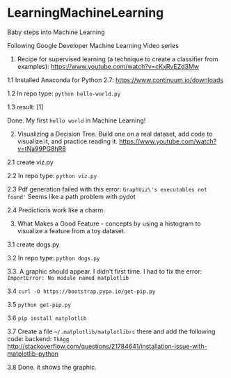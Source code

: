 # LearningMachineLearning
Baby steps into Machine Learning

Following Google Developer Machine Learning Video series

1. Recipe for supervised learning (a technique to create a classifier from examples): https://www.youtube.com/watch?v=cKxRvEZd3Mw

  1.1 Installed Anaconda for Python 2.7: https://www.continuum.io/downloads
  
  1.2 In repo type: `python hello-world.py`
  
  1.3 result: [1]
  
  Done. My first `hello world` in Machine Learning!

2. Visualizing a Decision Tree. Build one on a real dataset, add code to visualize it, and practice reading it. https://www.youtube.com/watch?v=tNa99PG8hR8

 2.1 create viz.py

 2.2 In repo type: `python viz.py`

 2.3 Pdf generation failed with this error: `GraphViz\'s executables not found'` Seems like a path problem with pydot

 2.4 Predictions work like a charm. 

3. What Makes a Good Feature - concepts by using a histogram to visualize a feature from a toy dataset. 

 3.1 create dogs.py

 3.2 In repo type: `python dogs.py`

 3.3. A graphic should appear. I didn't first time. I had to fix the error: `ImportError: No module named matplotlib`

 3.4 `curl -O https://bootstrap.pypa.io/get-pip.py`

 3.5 `python get-pip.py`

 3.6 `pip install matplotlib`

 3.7 Create a file `~/.matplotlib/matplotlibrc` there and add the following code: backend: `TkAgg` http://stackoverflow.com/questions/21784641/installation-issue-with-matplotlib-python

 3.8 Done. it shows the graphic.
